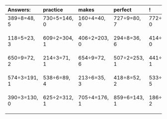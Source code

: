 | Answers: | practice | makes | perfect | ! |
| :--- | :--- | :--- | :--- | :--- |
| 389÷8=48, 5 | 730÷5=146, 0 | 160÷4=40, 0 | 727÷9=80, 7 | 772÷4=193, 0 | 
|   |   |   |   |   | 
|   |   |   |   |   | 
|   |   |   |   |   | 
| 118÷5=23, 3 | 609÷2=304, 1 | 406÷2=203, 0 | 294÷8=36, 6 | 414÷6=69, 0 | 
|   |   |   |   |   | 
|   |   |   |   |   | 
|   |   |   |   |   | 
| 650÷9=72, 2 | 214÷3=71, 1 | 654÷9=72, 6 | 507÷2=253, 1 | 441÷8=55, 1 | 
|   |   |   |   |   | 
|   |   |   |   |   | 
|   |   |   |   |   | 
| 574÷3=191, 1 | 538÷6=89, 4 | 213÷6=35, 3 | 418÷8=52, 2 | 533÷6=88, 5 | 
|   |   |   |   |   | 
|   |   |   |   |   | 
|   |   |   |   |   | 
| 390÷3=130, 0 | 625÷2=312, 1 | 705÷4=176, 1 | 859÷6=143, 1 | 186÷8=23, 2 | 
|   |   |   |   |   | 
|   |   |   |   |   | 
|   |   |   |   |   | 
